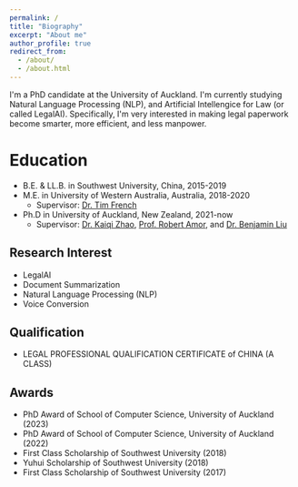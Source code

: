 ```yaml
---
permalink: /
title: "Biography"
excerpt: "About me"
author_profile: true
redirect_from: 
  - /about/
  - /about.html
---
```


I'm a PhD candidate at the University of Auckland. I'm currently studying Natural Language Processing (NLP), and Artificial Intellengice for Law (or called LegalAI). Specifically, I'm very interested in making legal paperwork become smarter, more efficient, and less manpower. 

Education
======
* B.E. & LL.B. in Southwest University, China, 2015-2019
* M.E. in University of Western Australia, Australia, 2018-2020
  * Supervisor: [Dr. Tim French](https://research-repository.uwa.edu.au/en/persons/tim-french)
* Ph.D in University of Auckland, New Zealand, 2021-now
  * Supervisor: [Dr. Kaiqi Zhao](https://kaiqi.blogs.auckland.ac.nz/), [Prof. Robert Amor](https://cs.auckland.ac.nz/~trebor/), and [Dr. Benjamin Liu](https://profiles.auckland.ac.nz/b-liu)


Research Interest
------
* LegalAI
* Document Summarization
* Natural Language Processing (NLP)
* Voice Conversion

Qualification
------
* LEGAL PROFESSIONAL QUALIFICATION CERTIFICATE of CHINA (A CLASS)

Awards
------
* PhD Award of School of Computer Science, University of Auckland (2023)
* PhD Award of School of Computer Science, University of Auckland (2022)
* First Class Scholarship of Southwest University (2018)
* Yuhui Scholarship of Southwest University (2018)
* First Class Scholarship of Southwest University (2017)



